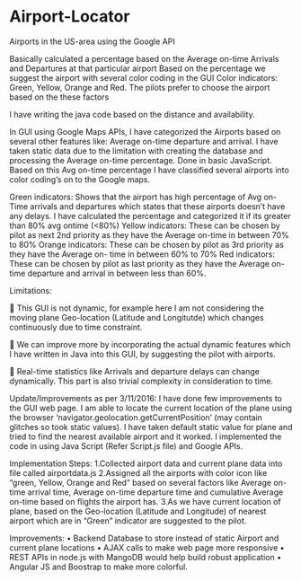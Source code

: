 # Airport-Locator
Airports in the US-area using the Google API

Basically calculated a percentage based on the Average on-time Arrivals and Departures at that particular airport
Based on the percentage we suggest the airport with several color coding in the GUI
Color indicators: Green, Yellow, Orange and Red. The pilots prefer to choose the airport based on the these factors

I have writing the java code based on the distance and availability. 

In GUI using Google Maps APIs, I have categorized the Airports based on several other features like: Average on-time departure and arrival. I have taken static data due to the limitation with creating the database and 
processing the Average on-time percentage. Done in basic JavaScript.
Based on this Avg on-time percentage I have classified several airports into color coding’s on to the Google maps.

Green indicators: Shows that the airport has high percentage of Avg on-Time arrivals and 
                  departures which states that these airports doesn’t have any delays. 
                  I have calculated the percentage and categorized it if its greater than 80% avg ontime (<80%)
Yellow indicators: These can be chosen by pilot as next 2nd  priority as they have the Average 
                    on-time in between 70% to 80%
Orange indicators: These can be chosen by pilot as 3rd priority as they have the Average on-
                  time in between 60% to 70%
Red indicators: These can be chosen by pilot as last priority as they have the Average on-time 
                departure and arrival in between less than 60%.
                
Limitations: 

 This GUI is not dynamic, for example here I am not considering the moving plane Geo-location 
(Latitude and Longitutde) which changes continuously due to time constraint.

 We can improve more by incorporating the actual dynamic features which I have written in Java into this GUI, 
by suggesting the pilot with airports. 

 Real-time statistics like Arrivals and departure delays can change dynamically. 
This part is also trivial complexity in consideration to time.

Update/Improvements as per 3/11/2016:
I have done few improvements to the GUI web page. I am able to locate the current location of the plane using the browser ‘navigator.geolocation.getCurrentPosition’ (may contain glitches so took static values). I have taken default static value for plane and tried to find the nearest available airport and it worked. I implemented the code in using Java Script (Refer Script.js file) and Google APIs.

Implementation Steps:
  1.Collected airport data and current plane data into file called airportdata.js
  2.Assigned all the airports with color icon like “green, Yellow, Orange and Red” based on several factors like Average on-time          arrival time, Average on-time departure time and cumulative Average on-time based on flights the airport has.
  3.As we have current location of plane, based on the Geo-location (Latitude and Longitude) of nearest airport which are in “Green” indicator are suggested to the pilot.

Improvements:
•	Backend Database to store instead of static Airport and current plane locations
•	AJAX calls to make web page more responsive
•	REST APIs in node.js with MangoDB would help build robust application
•	Angular JS and Boostrap to make more colorful.


